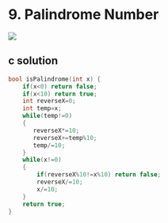 # 9. Palindrome Number
<img src="https://github.com/vampire1996/LeetCode/blob/master/Problems/1-100/9.PalindromeNumber/problem.png "/>

## c solution
```c
bool isPalindrome(int x) {
    if(x<0) return false;
    if(x<10) return true;
    int reverseX=0;
    int temp=x;
    while(temp!=0)
    {
       reverseX*=10;
       reverseX+=temp%10;
       temp/=10;
    }
    while(x!=0)
    {
        if(reverseX%10!=x%10) return false;
        reverseX/=10;
        x/=10;
    }
    return true;
}
```
